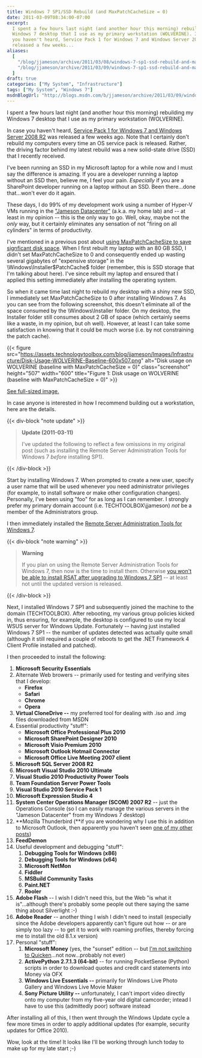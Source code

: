```yaml
---
title: Windows 7 SP1/SSD Rebuild (and MaxPatchCacheSize = 0)
date: 2011-03-09T08:34:00-07:00
excerpt:
  I spent a few hours last night (and another hour this morning) rebuilding my
  Windows 7 desktop that I use as my primary workstation (WOLVERINE). In case
  you haven't heard, Service Pack 1 for Windows 7 and Windows Server 2008 R2 was
  released a few weeks...
aliases:
  [
    "/blog/jjameson/archive/2011/03/08/windows-7-sp1-ssd-rebuild-and-maxpatchcachesize-0.aspx",
    "/blog/jjameson/archive/2011/03/09/windows-7-sp1-ssd-rebuild-and-maxpatchcachesize-0.aspx",
  ]
draft: true
categories: ["My System", "Infrastructure"]
tags: ["My System", "Windows 7"]
msdnBlogUrl: "http://blogs.msdn.com/b/jjameson/archive/2011/03/09/windows-7-sp1-ssd-rebuild-and-maxpatchcachesize-0.aspx"
---
```


I spent a few hours last night (and another hour this morning) rebuilding my
Windows 7 desktop that I use as my primary workstation (WOLVERINE).

In case you haven't heard,
[Service Pack 1 for Windows 7 and Windows Server 2008 R2](http://www.microsoft.com/downloads/en/details.aspx?FamilyID=c3202ce6-4056-4059-8a1b-3a9b77cdfdda)
was released a few weeks ago. Note that I certainly don't rebuild my computers
every time an OS service pack is released. Rather, the driving factor behind my
latest rebuild was a new solid-state drive (SSD) that I recently received.

I've been running an SSD in my Microsoft laptop for a while now and I must say
the difference is amazing. If you are a developer running a laptop without an
SSD then, believe me, I feel your pain. _Especially_ if you are a SharePoint
developer running on a laptop without an SSD. Been there...done that...won't
ever do it again.

These days, I do 99% of my development work using a number of Hyper-V VMs
running in the
["Jameson Datacenter"](/blog/jjameson/2009/09/14/the-jameson-datacenter) (a.k.a.
my home lab) and -- at least in my opinion -- this is the only way to go. Well,
okay, maybe not the _only_ way, but it certainly eliminates any sensation of not
"firing on all cylinders" in terms of productivity.

I've mentioned in a previous post about
[using MaxPatchCacheSize to save signficant disk space](/blog/jjameson/2010/04/30/save-significant-disk-space-by-setting-maxpatchcachesize-to-0).
When I first rebuilt my laptop with an 80 GB SSD, I didn't set MaxPatchCacheSize
to 0 and consequently ended up wasting several gigabytes of "expensive storage"
in the \Windows\Installer\$PatchCache$ folder (remember, this is SSD storage
that I'm talking about here). I've since rebuilt my laptop and ensured that I
applied this setting immediately after installing the operating system.

So when it came time last night to rebuild my desktop with a shiny new SSD, I
immediately set MaxPatchCacheSize to 0 after installing Windows 7. As you can
see from the following screenshot, this doesn't eliminate all of the space
consumed by the \Windows\Installer folder. On my desktop, the Installer folder
still consumes about 2 GB of space (which certainly seems like a waste, in my
opinion, but oh well). However, at least I can take some satisfaction in knowing
that it could be much worse (i.e. by not constraining the patch cache).

{{< figure
src="https://assets.technologytoolbox.com/blog/jjameson/Images/Infrastructure/Disk-Usage-WOLVERINE-Baseline-600x507.png"
alt="Disk usage on WOLVERINE (baseline with MaxPatchCacheSize = 0)"
class="screenshot" height="507" width="600"
title="Figure 1: Disk usage on WOLVERINE (baseline with MaxPatchCacheSize = 0)" >}}

[See full-sized image.](https://assets.technologytoolbox.com/blog/jjameson/Images/Infrastructure/Disk-Usage-WOLVERINE-Baseline-927x784.png)

In case anyone is interested in how I recommend building out a workstation, here
are the details.

{{< div-block "note update" >}}

> **Update (2011-03-11)**
>
> I've updated the following to reflect a few omissions in my original post
> (such as installing the Remote Server Administration Tools for Windows 7
> _before_ installing SP1).

{{< /div-block >}}

Start by installing Windows 7. When prompted to create a new user, specify a
user name that will be used whenever you need administrator privileges (for
example, to install software or make other configuration changes). Personally,
I've been using "foo" for as long as I can remember. I strongly prefer my
primary domain account (i.e. TECHTOOLBOX\jjameson) _not_ be a member of the
Administrators group.

I then immediately installed the
[Remote Server Administration Tools for Windows 7](http://www.microsoft.com/downloads/en/details.aspx?FamilyID=7d2f6ad7-656b-4313-a005-4e344e43997d&displaylang=en).

{{< div-block "note warning" >}}

> **Warning**
>
> If you plan on using the Remote Server Administration Tools for Windows 7,
> then now is the time to install them. Otherwise
> [you won't be able to install RSAT after upgrading to Windows 7 SP1](/blog/jjameson/2011/03/11/before-you-install-windows-7-service-pack-1)
> -- at least not until the updated version is released.

{{< /div-block >}}

Next, I installed Windows 7 SP1 and subsequently joined the machine to the
domain (TECHTOOLBOX). After rebooting, my various group policies kicked in, thus
ensuring, for example, the desktop is configured to use my local WSUS server for
Windows Update. Fortunately -- having just installed Windows 7 SP1 -- the number
of updates detected was actually quite small (although it still required a
couple of reboots to get the .NET Framework 4 Client Profile installed and
patched).

I then proceeded to install the following:

1. **Microsoft Security Essentials**
1. Alternate Web browers -- primarily used for testing and verifying sites that
   I develop:
   - **Firefox**
   - **Safari**
   - **Chrome**
   - **Opera**
1. **Virtual CloneDrive --** my preferred tool for dealing with .iso and .img
   files downloaded from MSDN
1. Essential productivity "stuff":
   - **Microsoft Office Professional Plus 2010**
   - **Microsoft SharePoint Designer 2010**
   - **Microsoft Visio Premium 2010**
   - **Microsoft Outlook Hotmail Connector**
   - **Microsoft Office Live Meeting 2007 client**
1. **Microsoft SQL Server 2008 R2**
1. **Microsoft Visual Studio 2010 Ultimate**
1. **Visual Studio 2010 Productivity Power Tools**
1. **Team Foundation Server Power Tools**
1. **Visual Studio 2010 Service Pack 1**
1. **Microsoft Expression Studio 4**
1. **System Center Operations Manager (SCOM) 2007 R2** -- just the Operations
   Console (so I can easily manage the various servers in the "Jameson
   Datacenter" from my Windows 7 desktop)
1. **Mozilla Thunderbird (**if you are wondering why I use this in addition to
   Microsoft Outlook, then apparently you haven't seen
   [one of my other posts](/blog/jjameson/2010/04/26/outlook-2010-does-not-work-with-windows-server-2003-pop3-service))
1. **FeedDemon**
1. Useful development and debugging "stuff":
   1. **Debugging Tools for Windows (x86)**
   1. **Debugging Tools for Windows (x64)**
   1. **Microsoft NetMon**
   1. **Fiddler**
   1. **MSBuild Community Tasks**
   1. **Paint.NET**
   1. **Rooler**
1. **Adobe Flash** -- I wish I didn't need this, but the Web "is what it
   is"...although there's probably some people out there saying the same thing
   about Silverlight :-)
1. **Adobe Reader** -- another thing I wish I didn't need to install (especially
   since the Adobe developers apparently can't figure out how -- or are simply
   too lazy -- to get it to work with roaming profiles, thereby forcing me to
   install the old 8.1.x version)
1. Personal "stuff":
   1. **Microsoft Money** (yes, the "sunset" edition -- but
      [I'm not switching to Quicken](/blog/jjameson/2010/03/28/you-ll-have-to-pry-that-money-from-my-cold-dead-hands)...not
      now...probably not ever)
   1. **ActivePython 2.7.1.3 (64-bit)** -- for running PocketSense (Python)
      scripts in order to download quotes and credit card statements into Money
      via OFX
   1. **Windows Live Essentials --** primarily for Windows Live Photo Gallery
      and Windows Live Movie Maker
   1. **Sony Picture Utility --** unfortunately, I can't import video directly
      onto my computer from my five-year old digital camcorder; intead I have to
      use this (admittedly poor) software instead

After installing all of this, I then went through the Windows Update cycle a few
more times in order to apply additional updates (for example, security updates
for Office 2010).

Wow, look at the time! It looks like I'll be working through lunch today to make
up for my late start ;-)
